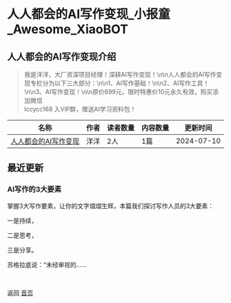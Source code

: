 # 人人都会的AI写作变现_小报童_Awesome_XiaoBOT

## 人人都会的AI写作变现介绍
> 我是洋洋，大厂资深项目经理！深耕AI写作变现！\n\n人人都会的AI写作变现专栏分为以下三大部分：\n\n1、AI写作基础！\n\n2、AI写作工具！\n\n3、AI写作变现！\n\n原价699元，限时特惠价10元永久有效，购买添加微信  
lccycc168 入VIP群，赠送AI学习资料包！  
  


|名称|作者|读者数量|内容数量|更新时间|
|---|---|---|---|---|
|[人人都会的AI写作变现](https://xiaobot.net/p/ylccycc168?refer=0b133df9-27dc-423b-8101-639049001c13)|洋洋|2人|1篇|2024-07-10|

## 最近更新
### AI写作的3大要素

掌握3大写作要素，让你的文字熠熠生辉，本篇我们探讨写作人员的3大要素：

一是持续，

二是思考，

三是分享。

苏格拉底说：“未经审视的......


<a href="https://github.com/Reno9527/awesome-xiaobot" style="color: white; text-decoration: none;">awesome-xiaobot</a>

返回 [首页](../README.md)
